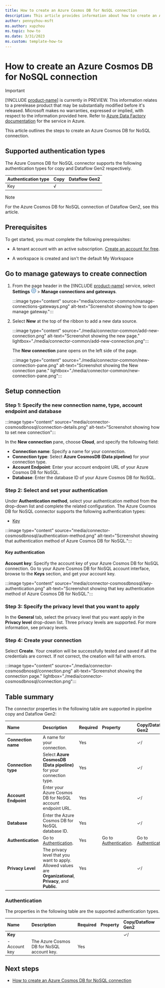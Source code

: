 ```yaml
---
title: How to create an Azure Cosmos DB for NoSQL connection
description: This article provides information about how to create an Azure Cosmos DB for NoSQL connection in Microsoft Fabric.
author: pennyzhou-msft
ms.author: xupzhou
ms.topic: how-to
ms.date: 3/31/2023
ms.custom: template-how-to
---
```


# How to create an Azure Cosmos DB for NoSQL connection

> [!IMPORTANT]
> [!INCLUDE [product-name](../includes/product-name.md)] is currently in PREVIEW.
> This information relates to a prerelease product that may be substantially modified before it's released. Microsoft makes no warranties, expressed or implied, with respect to the information provided here. Refer to [Azure Data Factory documentation](/azure/data-factory/) for the service in Azure.

This article outlines the steps to create an Azure Cosmos DB for NoSQL connection.

## Supported authentication types

The Azure Cosmos DB for NoSQL connector supports the following authentication types for copy and Dataflow Gen2 respectively.  

|Authentication type |Copy |Dataflow Gen2 |
|:---|:---|:---|
|Key| √| |

>[!Note]
>For the Azure Cosmos DB for NoSQL connection of Dataflow Gen2, see this article.

## Prerequisites

To get started, you must complete the following prerequisites:

- A tenant account with an active subscription. [Create an account for free](https://github.com/microsoft/trident-docs-private-preview/blob/main/docs/placeholder-update-later.md).

- A workspace is created and isn't the default My Workspace

## Go to manage gateways to create connection

1. From the page header in the [!INCLUDE [product-name](../includes/product-name.md)] service, select **Settings** ![Settings gear icon](media/connector-common/settings.png) > **Manage connections and gateways**.

   :::image type="content" source="media/connector-common/manage-connections-gateways.png" alt-text="Screenshot showing how to open manage gateway.":::

2. Select **New** at the top of the ribbon to add a new data source.

    :::image type="content" source="./media/connector-common/add-new-connection.png" alt-text="Screenshot showing the new page." lightbox="./media/connector-common/add-new-connection.png":::

    The **New connection** pane opens on the left side of the page.

    :::image type="content" source="./media/connector-common/new-connection-pane.png" alt-text="Screenshot showing the New connection pane." lightbox="./media/connector-common/new-connection-pane.png":::

## Setup connection

### Step 1: Specify the new connection name, type, account endpoint and database

   :::image type="content" source="media/connector-cosmosdbnosql/connection-details.png" alt-text="Screenshot showing how to set new connection":::

In the **New connection** pane, choose **Cloud**, and specify the following field:

- **Connection name**: Specify a name for your connection.
- **Connection type**: Select **Azure CosmosDB (Data pipeline)** for your connection type.
- **Account Endpoint**: Enter your account endpoint URL of your Azure Cosmos DB for NoSQL.
- **Database**: Enter the database ID of your Azure Cosmos DB for NoSQL.

### Step 2:  Select and set your authentication

Under **Authentication method**, select your authentication method from the drop-down list and complete the related configuration. The Azure Cosmos DB for NoSQL connector supports the following authentication types:

- [Key](#key-authentication)

:::image type="content" source="media/connector-cosmosdbnosql/authentication-method.png" alt-text="Screenshot showing that authentication method of Azure Cosmos DB for NoSQL.":::

#### Key authentication

**Account key**: Specify the account key of your Azure Cosmos DB for NoSQL connection. Go to your Azure Cosmos DB for NoSQL account interface, browse to the **Keys** section, and get your account key.  

:::image type="content" source="media/connector-cosmosdbnosql/key-authentication.png" alt-text="Screenshot showing that key authentication method of Azure Cosmos DB for NoSQL.":::

### Step 3: Specify the privacy level that you want to apply

In the **General** tab, select the privacy level that you want apply in the **Privacy level** drop-down list. Three privacy levels are supported. For more information, see privacy levels.

### Step 4: Create your connection

Select **Create**. Your creation will be successfully tested and saved if all the credentials are correct. If not correct, the creation will fail with errors.

:::image type="content" source="./media/connector-cosmosdbnosql/connection.png" alt-text="Screenshot showing the connection page." lightbox="./media/connector-cosmosdbnosql/connection.png":::

## Table summary

The connector properties in the following table are supported in pipeline copy and Dataflow Gen2:

|Name|Description|Required|Property|Copy/Dataflow Gen2|
|:---|:---|:---|:---|:---|
|**Connection name**|A name for your connection.|Yes||✓/|
|**Connection type**|Select **Azure CosmosDB (Data pipeline)** for your connection type.|Yes||✓/|
|**Account Endpoint**|Enter your Azure Cosmos DB for NoSQL account endpoint URL.|Yes||✓/|
|**Database**|Enter the Azure Cosmos DB for NoSQL database ID.|Yes||✓/|
|**Authentication**|Go to [Authentication](#authentication). |Yes|Go to [Authentication](#authentication).|Go to [Authentication](#authentication).|
|**Privacy Level**|The privacy level that you want to apply. Allowed values are **Organizational**, **Privacy**, and **Public**.|Yes||✓/|

### Authentication

The properties in the following table are the supported authentication types.

|Name|Description|Required|Property|Copy/Dataflow Gen2|
|:---|:---|:---|:---|:---|
|**Key**||||✓/|
|- Account key|The  Azure Cosmos DB for NoSQL account key.|Yes |||

## Next steps

- [How to create an Azure Cosmos DB for NoSQL connection](connector-azure-cosmosdb-for-nosql.md)
